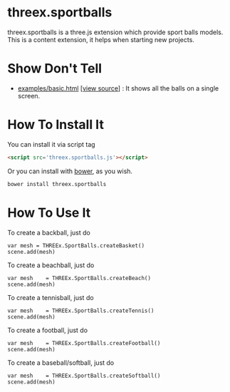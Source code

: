 threex.sportballs
=============

threex.sportballs is a three.js extension which provide sport balls models.
This is a content extension, it helps when starting new projects.

Show Don't Tell
===============
* [examples/basic.html](http://jeromeetienne.github.io/threex.sportballs/examples/basic.html)
\[[view source](https://github.com/jeromeetienne/threex.sportballs/blob/master/examples/basic.html)\] :
It shows all the balls on a single screen.

How To Install It
=================

You can install it via script tag

```html
<script src='threex.sportballs.js'></script>
```

Or you can install with [bower](http://bower.io/), as you wish.

```bash
bower install threex.sportballs
```

How To Use It
=============

To create a backball, just do

```
var mesh = THREEx.SportBalls.createBasket()
scene.add(mesh)
```

To create a beachball, just do

```
var mesh	= THREEx.SportBalls.createBeach()
scene.add(mesh)
```

To create a tennisball, just do

```
var mesh	= THREEx.SportBalls.createTennis()
scene.add(mesh)
```

To create a football, just do

```
var mesh	= THREEx.SportBalls.createFootball()
scene.add(mesh)
```

To create a baseball/softball, just do

```
var mesh	= THREEx.SportBalls.createSoftball()
scene.add(mesh)
```
		